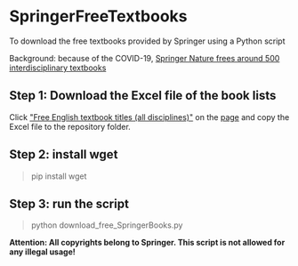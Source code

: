 # SpringerFreeTextbooks
To download the free textbooks provided by Springer using a Python script

Background: because of the COVID-19, [Springer Nature frees around 500 interdisciplinary textbooks](https://www.springernature.com/gp/librarians/news-events/all-news-articles/industry-news-initiatives/free-access-to-textbooks-for-institutions-affected-by-coronaviru/17855960?utm_source=springer&utm_medium=referral&utm_content=null&utm_campaign=SRCN_1_NX01_CN_CNJS_BEPL_textbook)

## Step 1: Download the Excel file of the book lists

Click ["Free English textbook titles (all disciplines)"](https://resource-cms.springernature.com/springer-cms/rest/v1/content/17858272/data/v4) on the [page](https://www.springernature.com/gp/librarians/news-events/all-news-articles/industry-news-initiatives/free-access-to-textbooks-for-institutions-affected-by-coronaviru/17855960?utm_source=springer&utm_medium=referral&utm_content=null&utm_campaign=SRCN_1_NX01_CN_CNJS_BEPL_textbook) and copy the Excel file to the repository folder.

## Step 2: install wget

> pip install wget

## Step 3: run the script

> python download_free_SpringerBooks.py

**Attention: All copyrights belong to Springer. This script is not allowed for any illegal usage!**
